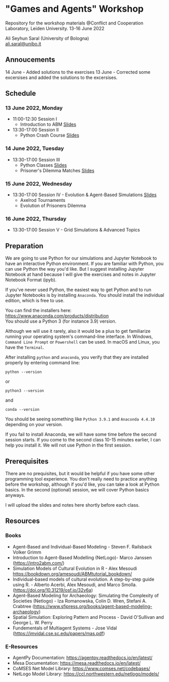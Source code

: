 
# "Games and Agents" Workshop
Repository for the workshop materials
@Conflict and Cooperation Laboratory, Leiden University. 13-16 June 2022


Ali Seyhun Saral (University of Bologna)  
<ali.saral@unibo.it> 

## Annoucements
14 June - Added solutions to the exercises
13 June - Corrected some excersises and added the solutions to the excersises.

## Schedule

### 13 June 2022, Monday
- 11:00-12:30 Session I
  - Introduction to ABM [Slides](https://www.saral.it/leidensim/slides/intro.html#/title-slide)
- 13:30-17:00 Session II
  - Python Crash Course [Slides](https://www.saral.it/leidensim/slides/python_intro.html)

### 14 June 2022, Tuesday
- 13:30-17:00 Session III 
  - Python Classes [Slides](https://www.saral.it/leidensim/slides/classes.html)
  - Prisoner's Dilemma Matches [Slides](https://www.saral.it/leidensim/slides/agents.html)
  

### 15 June 2022, Wednesday
- 13:30-17:00 Session IV - Evolution & Agent-Based Simulations [Slides](https://www.saral.it/leidensim/slides/agents2.html)
  - Axelrod Tournaments
  - Evolution of Prisoners Dilemma  
### 16 June 2022, Thursday
- 13:30-17:00 Session V - Grid Simulations & Advanced Topics


## Preparation
We are going to use Python for our simulations and Jupyter Notebook to have an interactive Python environment. If you are familiar with Python, you can use Python the way you'd like. But I suggest installing Jupyter Notebook at hand because I will give the exercises and notes in Jupyter Notebook Format (ipyb).

If you've never used Python, the easiest way to get Python and to run Jupyter Notebooks is by installing `Anaconda`. You should install the individual edition, which is free to use.

You can find the installers here: https://www.anaconda.com/products/distribution  
You should use a Python 3 (for instance 3.9) version. 

Although we will use it rarely, also it would be a plus to get familiarize running your operating system's command-line interface. In Windows, `Command Line Prompt` or `Powershell` can be used. In macOS and Linux, you have the `Terminal`. 

After installing `python` and `anaconda`, you verify that they are installed properly by entering command line: 
```
python --version
```
or 
```
python3 --version
```

and 

```
conda --version
```
You should be seeing something like `Python 3.9.1` and `Anaconda 4.4.10` depending on your version.

If you fail to install Anaconda, we will have some time before the second session starts. If you come to the second class 10-15 minutes earlier, I can help you install it. We will not use Python in the first session.

## Prerequisites
There are no prequisites, but it would be helpful if you have some other programming tool experience. You don't really need to practice anything before the workshop, although if you'd like, you can take a look at Python basics. In the second (optional) session, we will cover Python basics anyways. 

I will upload the slides and notes here shortly before each class.  

## Resources
### Books
- Agent-Based and Individual-Based Modeling - Steven F. Railsback Volker Grimm
- Introduction to Agent-Based Modelling (NetLogo)- Marco Janssen (https://intro2abm.com/)
- Simulation Models of Cultural Evolution in R - Alex Mesoudi https://bookdown.org/amesoudi/ABMtutorial_bookdown/
- Individual-based models of cultural evolution. A step-by-step guide using R. - Alberto Acerbi, Alex Mesoudi, and Marco Smolla. (https://doi.org/10.31219/osf.io/32v6a)
- Agent-Based Modeling for Archaeology: Simulating the Complexity of Societies (Netlogo) - Iza Romanowska, Colin D. Wren, Stefani A. Crabtree  (https://www.sfipress.org/books/agent-based-modeling-archaeology)
- Spatial Simulation: Exploring Pattern and Process - David O'Sullivan and George L. W. Perry
- Fundementals of Multiagent Systems - Jose Vidal (https://jmvidal.cse.sc.edu/papers/mas.pdf)

### E-Resources
- AgentPy Documentation: https://agentpy.readthedocs.io/en/latest/
- Mesa Documentation: https://mesa.readthedocs.io/en/latest/
- CoMSES Net Model Library: https://www.comses.net/codebases/
- NetLogo Model Library: https://ccl.northwestern.edu/netlogo/models/
